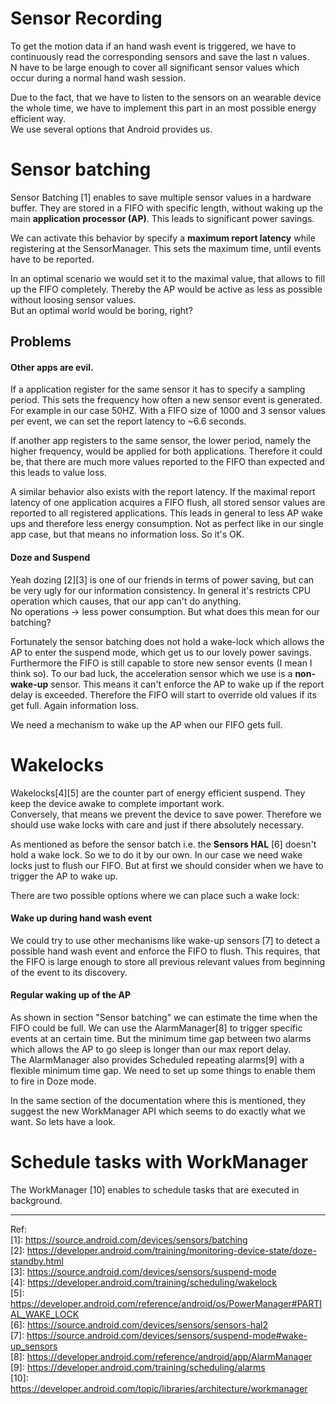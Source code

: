 # Sensor Recording
To get the motion data if an hand wash event is triggered, we have to continuously read the corresponding sensors and save the last n values.  
N have to be large enough to cover all significant sensor values which occur during a normal hand wash session.

Due to the fact, that we have to listen to the sensors on an wearable device the whole time, we have to implement this part in an most possible energy efficient way.  
We use several options that Android provides us.

# Sensor batching
Sensor Batching [1] enables to save multiple sensor values in a hardware buffer. They are stored in a FIFO with specific length, without waking up the main __application processor (AP)__. This leads to significant power savings.

We can activate this behavior by specify a __maximum report latency__ while registering at the SensorManager. This sets the maximum time, until events have to be reported.

In an optimal scenario we would set it to the maximal value, that allows to fill up the FIFO completely. Thereby the AP would be active as less as possible without loosing sensor values.  
But an optimal world would be boring, right?

## Problems
#### Other apps are evil.  
If a application register for the same sensor it has to specify a sampling period. This sets the frequency how often a new sensor event is generated.  
For example in our case 50HZ. With a FIFO size of 1000 and 3 sensor values per event, we can set the report latency to ~6.6 seconds. 

If another app registers to the same sensor, the lower period, namely the higher frequency, would be applied for both applications. Therefore it could be, that there are much more values reported to the FIFO than expected and this leads to value loss.

A similar behavior also exists with the report latency. If the maximal report latency of one application acquires a FIFO flush, all stored sensor values are reported to all registered applications. This leads in general to less AP  wake ups and therefore less energy consumption. Not as perfect like in our single app case, but that means no information loss. So it's OK.

#### Doze and Suspend
Yeah dozing [2][3] is one of our friends in terms of power saving, but can be very ugly for our information consistency. In general it's restricts CPU operation which causes, that our app can't do anything.  
No operations -> less power consumption. But what does this mean for our batching?

Fortunately the sensor batching does not hold a wake-lock which allows the AP to enter the suspend mode, which get us to our lovely power savings. Furthermore the FIFO is still capable to store new sensor events (I mean I think so).
To our bad luck, the acceleration sensor which we use is a __non-wake-up__ sensor. This means it can't enforce the AP to wake up if the report delay is exceeded. Therefore the FIFO will start to override old values if its get full. Again information loss.

We need a mechanism to wake up the AP when our FIFO gets full.

# Wakelocks
Wakelocks[4][5] are the counter part of energy efficient suspend. They keep the device awake to complete important work.  
Conversely, that means we prevent the device to save power. Therefore we should use wake locks with care and just if there absolutely necessary. 

As mentioned as before the sensor batch i.e. the __Sensors HAL__ [6] doesn't hold a wake lock. So we to do it by our own. 
In our case we need wake locks just to flush our FIFO. But at first we should consider when we have to trigger the AP to wake up.

There are two possible options where we can place such a wake lock:

#### Wake up during hand wash event
We could try to use other mechanisms like wake-up sensors [7] to detect a possible hand wash event and enforce the FIFO to flush. This requires, that the FIFO is large enough to store all previous relevant values from beginning of the event to its discovery.  

#### Regular waking up of the AP
As shown in section "Sensor batching" we can estimate the time when the FIFO could be full.
We can use the AlarmManager[8] to trigger specific events at an certain time. But the minimum time gap between two alarms which allows the AP to go sleep is longer than our max report delay.  
The AlarmManager also provides Scheduled repeating alarms[9] with a flexible minimum time gap. We need to set up some things to enable them to fire in Doze mode.

In the same section of the documentation where this is mentioned, they suggest the new WorkManager API which seems to do exactly what we want. So lets have a look.


# Schedule tasks with WorkManager
The WorkManager [10] enables to schedule tasks that are executed in background.



---------------------------------------------
Ref:  
[1]: https://source.android.com/devices/sensors/batching  
[2]: https://developer.android.com/training/monitoring-device-state/doze-standby.html  
[3]: https://source.android.com/devices/sensors/suspend-mode  
[4]: https://developer.android.com/training/scheduling/wakelock  
[5]: https://developer.android.com/reference/android/os/PowerManager#PARTIAL_WAKE_LOCK  
[6]: https://source.android.com/devices/sensors/sensors-hal2  
[7]: https://source.android.com/devices/sensors/suspend-mode#wake-up_sensors  
[8]: https://developer.android.com/reference/android/app/AlarmManager  
[9]: https://developer.android.com/training/scheduling/alarms  
[10]: https://developer.android.com/topic/libraries/architecture/workmanager



